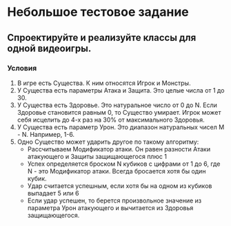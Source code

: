 # Небольшое тестовое задание
## Спроектируйте и реализуйте классы для одной видеоигры.
### Условия
1. В игре есть Существа. К ним относятся Игрок и Монстры.
2. У Существа есть параметры Атака и Защита. Это целые числа от 1 до 30.
3. У Существа есть Здоровье. Это натуральное число от 0 до N. Если Здоровье становится
   равным 0, то Существо умирает. Игрок может себя исцелить до 4-х раз на 30% от
   максимального Здоровья.
4. У Существа есть параметр Урон. Это диапазон натуральных чисел M - N. Например, 1-6.
5. Одно Существо может ударить другое по такому алгоритму:
    - Рассчитываем Модификатор атаки. Он равен разности Атаки атакующего и Защиты
    защищающегося плюс 1
    - Успех определяется броском N кубиков с цифрами от 1 до 6, где N - это Модификатор
    атаки. Всегда бросается хотя бы один кубик.
    - Удар считается успешным, если хотя бы на одном из кубиков выпадает 5 или 6
    -  Если удар успешен, то берется произвольное значение из параметра Урон атакующего и
    вычитается из Здоровья защищающегося.
